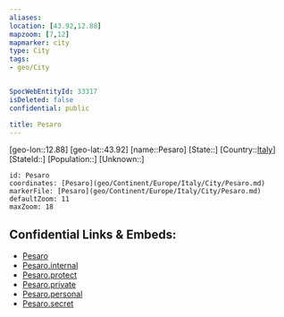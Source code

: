 ```yaml
---
aliases: 
location: [43.92,12.88]
mapzoom: [7,12] 
mapmarker: city 
type: City
tags:
- geo/City


SpocWebEntityId: 33317
isDeleted: false
confidential: public

title: Pesaro
---
```

[geo-lon::12.88]
[geo-lat::43.92]
[name::Pesaro]
[State::]
[Country::[Italy](geo/Continent/Europe/Italy.md)]
[StateId::]
[Population::]
[Unknown::]


```leaflet
id: Pesaro
coordinates: [Pesaro](geo/Continent/Europe/Italy/City/Pesaro.md)
markerFile: [Pesaro](geo/Continent/Europe/Italy/City/Pesaro.md)
defaultZoom: 11 
maxZoom: 18
```


## Confidential Links & Embeds: 
- [Pesaro](../../../../../../_public/geo/Continent/Europe/Italy/City/Pesaro.md) 
- [Pesaro.internal](../../../../../../_internal/geo/Continent/Europe/Italy/City/Pesaro.internal.md) 
- [Pesaro.protect](../../../../../../_protect/geo/Continent/Europe/Italy/City/Pesaro.protect.md) 
- [Pesaro.private](../../../../../../_private/geo/Continent/Europe/Italy/City/Pesaro.private.md) 
- [Pesaro.personal](../../../../../../_personal/geo/Continent/Europe/Italy/City/Pesaro.personal.md) 
- [Pesaro.secret](../../../../../../_secret/geo/Continent/Europe/Italy/City/Pesaro.secret.md) 
